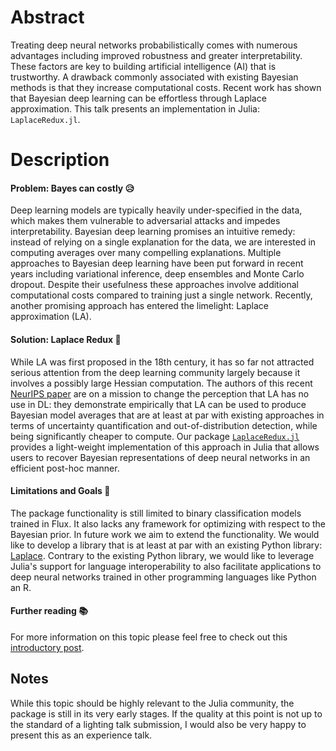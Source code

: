 # Abstract

Treating deep neural networks probabilistically comes with numerous advantages including improved robustness and greater interpretability. These factors are key to building artificial intelligence (AI) that is trustworthy. A drawback commonly associated with existing Bayesian methods is that they increase computational costs. Recent work has shown that Bayesian deep learning can be effortless through Laplace approximation. This talk presents an implementation in Julia: `LaplaceRedux.jl`.

# Description

#### Problem: Bayes can costly 😥

Deep learning models are typically heavily under-specified in the data, which makes them vulnerable to adversarial attacks and impedes interpretability. Bayesian deep learning promises an intuitive remedy: instead of relying on a single explanation for the data, we are interested in computing averages over many compelling explanations. Multiple approaches to Bayesian deep learning have been put forward in recent years including variational inference, deep ensembles and Monte Carlo dropout. Despite their usefulness these approaches involve additional computational costs compared to training just a single network. Recently, another promising approach has entered the limelight: Laplace approximation (LA).

#### Solution: Laplace Redux 🤩

While LA was first proposed in the 18th century, it has so far not attracted serious attention from the deep learning community largely because it involves a possibly large Hessian computation. The authors of this recent [NeurIPS paper](https://arxiv.org/abs/2106.14806) are on a mission to change the perception that LA has no use in DL: they demonstrate empirically that LA can be used to produce Bayesian model averages that are at least at par with existing approaches in terms of uncertainty quantification and out-of-distribution detection, while being significantly cheaper to compute. Our package [`LaplaceRedux.jl`](https://github.com/pat-alt/LaplaceRedux.jl) provides a light-weight implementation of this approach in Julia that allows users to recover Bayesian representations of deep neural networks in an efficient post-hoc manner.

#### Limitations and Goals 🚩

The package functionality is still limited to binary classification models trained in Flux. It also lacks any framework for optimizing with respect to the Bayesian prior. In future work we aim to extend the functionality. We would like to develop a library that is at least at par with an existing Python library: [Laplace](https://aleximmer.github.io/Laplace/). Contrary to the existing Python library, we would like to leverage Julia's support for language interoperability to also facilitate applications to deep neural networks trained in other programming languages like Python an R. 

#### Further reading 📚

For more information on this topic please feel free to check out this [introductory post](https://www.paltmeyer.com/blog/posts/effortsless-bayesian-dl/).

## Notes 

While this topic should be highly relevant to the Julia community, the package is still in its very early stages. If the quality at this point is not up to the standard of a lighting talk submission, I would also be very happy to present this as an experience talk.